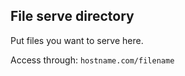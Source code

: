 ## File serve directory

Put files you want to serve here.

Access through: `hostname.com/filename`
